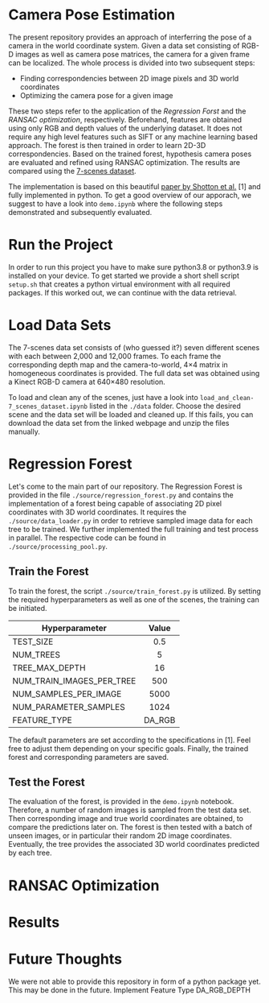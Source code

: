 # Camera Pose Estimation
The present repository provides an approach of interferring the pose of a camera in the world coordinate system. Given a data set consisting of RGB-D images as well as camera pose matrices, the camera for a given frame can be localized. The whole process is divided into two subsequent steps:
* Finding correspondencies between 2D image pixels and 3D world coordinates
* Optimizing the camera pose for a given image

These two steps refer to the application of the *Regression Forst* and the *RANSAC optimization*, respectively. Beforehand, features are obtained using only RGB and depth values of the underlying dataset. It does not require any high level features such as SIFT or any machine learning based approach. The forest is then trained in order to learn 2D-3D correspondencies. Based on the trained forest, hypothesis camera poses are evaluated and refined using RANSAC optimization. The results are compared using the [7-scenes dataset](https://www.microsoft.com/en-us/research/project/rgb-d-dataset-7-scenes/).

The implementation is based on this beautiful [paper by Shotton et al.](https://www.microsoft.com/en-us/research/publication/scene-coordinate-regression-forests-for-camera-relocalization-in-rgb-d-images/) [1] and fully implemented in python. To get a good overview of our apporach, we suggest to have a look into  `demo.ipynb` where the following steps demonstrated and subsequently evaluated.

# Run the Project
In order to run this project you have to make sure python3.8 or python3.9 is installed on your device. To get started we provide a short shell script `setup.sh` that creates a python virtual environment with all required packages. If this worked out, we can continue with the data retrieval.

# Load Data Sets
The 7-scenes data set consists of (who guessed it?) seven different scenes with each between 2,000 and 12,000 frames. To each frame the corresponding depth map and the camera-to-world, 4×4 matrix in homogeneous coordinates is provided. The full data set was obtained using a Kinect RGB-D camera at 640×480 resolution. 

To load and clean any of the scenes, just have a look into `load_and_clean-7_scenes_dataset.ipynb` listed in the `./data` folder. Choose the desired scene and the data set will be loaded and cleaned up. If this fails, you can download the data set from the linked webpage and unzip the files manually.

# Regression Forest
Let's come to the main part of our repository. The Regression Forest is provided in the file `./source/regression_forest.py` and contains the implementation of a forest being capable of associating 2D pixel coordinates with 3D world coordinates. It requires the `./source/data_loader.py` in order to retrieve sampled image data for each tree to be trained. We further implemented the full training and test process in parallel. The respective code can be found in `./source/processing_pool.py`.  

## Train the Forest
To train the forest, the script `./source/train_forest.py` is utilized. By setting the required hyperparameters as well as one of the scenes, the training can be initiated. 

| Hyperparameter | Value        | 
| ------------- |:-------------:| 
|TEST_SIZE | 0.5 |
|NUM_TREES | 5 |
|TREE_MAX_DEPTH | 16 |
|NUM_TRAIN_IMAGES_PER_TREE | 500 |
|NUM_SAMPLES_PER_IMAGE | 5000   |
|NUM_PARAMETER_SAMPLES | 1024 |
|FEATURE_TYPE | DA_RGB |

The default parameters are set according to the specifications in [1]. Feel free to adjust them depending on your specific goals. Finally, the trained forest and corresponding parameters are saved.

## Test the Forest
The evaluation of the forest, is provided in the `demo.ipynb` notebook. Therefore, a number of random images is sampled from the test data set. Then corresponding image and true world coordinates are obtained, to compare the predictions later on. The forest is then tested with a batch of unseen images, or in particular their random 2D image coordinates. Eventually, the tree provides the associated 3D world coordinates predicted by each tree.

# RANSAC Optimization

# Results

# Future Thoughts
We were not able to provide this repository in form of a python package yet. This may be done in the future.
Implement Feature Type DA_RGB_DEPTH